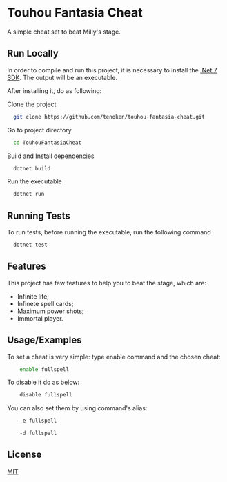 
# Touhou Fantasia Cheat

A simple cheat set to beat Milly's stage.



## Run Locally

In order to compile and run this project, it is necessary to install the [.Net 7 SDK](https://dotnet.microsoft.com/en-us/download/dotnet/7.0). The output will be an executable.

After installing it, do as following:

Clone the project

```bash
  git clone https://github.com/tenoken/touhou-fantasia-cheat.git
```

Go to project directory

```bash
  cd TouhouFantasiaCheat
```

Build and Install dependencies

```bash
  dotnet build
```

Run the executable

```bash
  dotnet run 
```


## Running Tests

To run tests, before running the executable, run the following command

```bash
  dotnet test
```


## Features

This project has few features to help you to beat the stage, which are:

- Infinite life;
- Infinete spell cards;
- Maximum power shots;
- Immortal player.


## Usage/Examples

To set a cheat is very simple: type enable command and the chosen cheat:

```bash
    enable fullspell
```
To disable it do as below:
```bash
    disable fullspell
```
You can also set them by using command's alias:

```bash
    -e fullspell
```

```bash
    -d fullspell
```

## License

[MIT](https://choosealicense.com/licenses/mit/)

